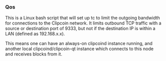 ### Qos ###

This is a Linux bash script that will set up tc to limit the outgoing bandwidth for connections to the Clipcoin network. It limits outbound TCP traffic with a source or destination port of 9333, but not if the destination IP is within a LAN (defined as 192.168.x.x).

This means one can have an always-on clipcoind instance running, and another local clipcoind/clipcoin-qt instance which connects to this node and receives blocks from it.
